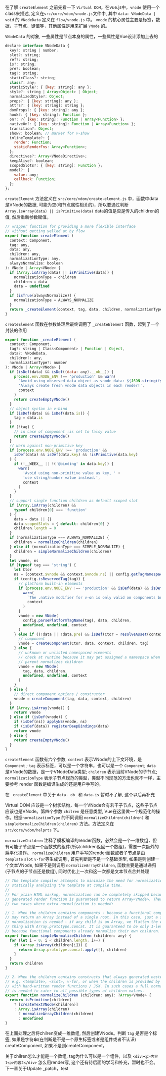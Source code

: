 在了解 `createElement` 之前先看一下 `Virtual DOM`。在vue.js中，`vnode` 使用一个class来描述, 定义在`src/core/vdom/vnode.js`文件中, 其中 `data: VNodeData | void` 的 `VNodeData` 定义在 `flow/vnode.js` 中。 `vnode` 的核心属性主要是标签，数据，子节点，键值等，其他属性是用来扩展 `VNode` 的。

`VNodeData` 的对象, 一些属性是节点本身的属性，一些属性是Vue设计添加上去的
```javascript
declare interface VNodeData {
  key?: string | number;
  slot?: string;
  ref?: string;
  is?: string;
  pre?: boolean;
  tag?: string;
  staticClass?: string;
  class?: any;
  staticStyle?: { [key: string]: any };
  style?: string | Array<Object> | Object;
  normalizedStyle?: Object;
  props?: { [key: string]: any };
  attrs?: { [key: string]: string };
  domProps?: { [key: string]: any };
  hook?: { [key: string]: Function };
  on?: ?{ [key: string]: Function | Array<Function> };
  nativeOn?: { [key: string]: Function | Array<Function> };
  transition?: Object;
  show?: boolean; // marker for v-show
  inlineTemplate?: {
    render: Function;
    staticRenderFns: Array<Function>;
  };
  directives?: Array<VNodeDirective>;
  keepAlive?: boolean;
  scopedSlots?: { [key: string]: Function };
  model?: {
    value: any;
    callback: Function;
  };
};
```

`createElement` 方法定义在 `src/core/vdom/create-element.js` 中，函数中data是VNode的数据, 可能为空(和节点属性相关的)，所以要通过判断 `Array.isArray(data) || isPrimitive(data)` data的值是否是传入的children的值, 然后重新参数赋值。
```javascript
// wrapper function for providing a more flexible interface
// without getting yelled at by flow
export function createElement (
  context: Component,
  tag: any,
  data: any,
  children: any,
  normalizationType: any,
  alwaysNormalize: boolean
): VNode | Array<VNode> {
  if (Array.isArray(data) || isPrimitive(data)) {
    normalizationType = children
    children = data
    data = undefined
  }
  if (isTrue(alwaysNormalize)) {
    normalizationType = ALWAYS_NORMALIZE
  }
  return _createElement(context, tag, data, children, normalizationType)
}
```

`createElement` 函数在参数处理后最终调用了 `_createElement` 函数，起到了一个封装的作用
```javascript
export function _createElement (
  context: Component,
  tag?: string | Class<Component> | Function | Object,
  data?: VNodeData,
  children?: any,
  normalizationType?: number
): VNode | Array<VNode> {
  if (isDef(data) && isDef((data: any).__ob__)) {
    process.env.NODE_ENV !== 'production' && warn(
      `Avoid using observed data object as vnode data: ${JSON.stringify(data)}\n` +
      'Always create fresh vnode data objects in each render!',
      context
    )
    return createEmptyVNode()
  }
  // object syntax in v-bind
  if (isDef(data) && isDef(data.is)) {
    tag = data.is
  }
  if (!tag) {
    // in case of component :is set to falsy value
    return createEmptyVNode()
  }
  // warn against non-primitive key
  if (process.env.NODE_ENV !== 'production' &&
    isDef(data) && isDef(data.key) && !isPrimitive(data.key)
  ) {
    if (!__WEEX__ || !('@binding' in data.key)) {
      warn(
        'Avoid using non-primitive value as key, ' +
        'use string/number value instead.',
        context
      )
    }
  }
  // support single function children as default scoped slot
  if (Array.isArray(children) &&
    typeof children[0] === 'function'
  ) {
    data = data || {}
    data.scopedSlots = { default: children[0] }
    children.length = 0
  }
  if (normalizationType === ALWAYS_NORMALIZE) {
    children = normalizeChildren(children)
  } else if (normalizationType === SIMPLE_NORMALIZE) {
    children = simpleNormalizeChildren(children)
  }
  let vnode, ns
  if (typeof tag === 'string') {
    let Ctor
    ns = (context.$vnode && context.$vnode.ns) || config.getTagNamespace(tag)
    if (config.isReservedTag(tag)) {
      // platform built-in elements
      if (process.env.NODE_ENV !== 'production' && isDef(data) && isDef(data.nativeOn)) {
        warn(
          `The .native modifier for v-on is only valid on components but it was used on <${tag}>.`,
          context
        )
      }
      vnode = new VNode(
        config.parsePlatformTagName(tag), data, children,
        undefined, undefined, context
      )
    } else if ((!data || !data.pre) && isDef(Ctor = resolveAsset(context.$options, 'components', tag))) {
      // component
      vnode = createComponent(Ctor, data, context, children, tag)
    } else {
      // unknown or unlisted namespaced elements
      // check at runtime because it may get assigned a namespace when its
      // parent normalizes children
      vnode = new VNode(
        tag, data, children,
        undefined, undefined, context
      )
    }
  } else {
    // direct component options / constructor
    vnode = createComponent(tag, data, context, children)
  }
  if (Array.isArray(vnode)) {
    return vnode
  } else if (isDef(vnode)) {
    if (isDef(ns)) applyNS(vnode, ns)
    if (isDef(data)) registerDeepBindings(data)
    return vnode
  } else {
    return createEmptyVNode()
  }
}
```

`createElement` 函数有六个参数, `context` 表示VNode的上下文环境，是 `Component` ; `tag` 表示标签，可以是一个字符串，也可以是一个 `Component`; `data` 是VNode的数据，是一个VNodeData类型; `children` 表示当前VNode的子节点; `normalizationType` 表示子节点规范的类型，类型不同规范的方法也就不一样，主要参考 render 函数是编译生成的还是用户手写的。

在 `_createElement` 中关于 `data._ob_` 和 `data.is` 暂时不了解, 这个以后再补充

Virtual DOM 应该是一个树状结构，每一个VNode会有若干子节点，这些子节点应该也是VNode。第四个参数 `chilren` 是任意类型, Vue在这里做一个规范化的操作。根据`normalizationType` 的不同调用 `normalizeChildren(children)` 和 `simpleNormalizeChildren(children)` 方法。方法定义在 `src/core/vdom/helprts` 下。

`normalizeChildren` 注释了模板编译的render函数，必然会是一个一维数组，但有可能子节点是一个函数式的组件(所以children返回一个数组)，需要一次额外的扁平化操作。
`normalizeChildren` 用户手写的render函数或者子节点是由 `template` `slot` `v-for`等生成调用 , 首先判断是不是一个基础类型, 如果是则创建一个文本VNode, 如果不是则调用 `normalizeArrayChildren`, 函数主要是通过递归(子节点的子节点还是数组), 同时优化上一次和这一次都是文本节点合并处理

```javascript
// The template compiler attempts to minimize the need for normalization by
// statically analyzing the template at compile time.
//
// For plain HTML markup, normalization can be completely skipped because the
// generated render function is guaranteed to return Array<VNode>. There are
// two cases where extra normalization is needed:

// 1. When the children contains components - because a functional component
// may return an Array instead of a single root. In this case, just a simple
// normalization is needed - if any child is an Array, we flatten the whole
// thing with Array.prototype.concat. It is guaranteed to be only 1-level deep
// because functional components already normalize their own children.
export function simpleNormalizeChildren (children: any) {
  for (let i = 0; i < children.length; i++) {
    if (Array.isArray(children[i])) {
      return Array.prototype.concat.apply([], children)
    }
  }
  return children
}

// 2. When the children contains constructs that always generated nested Arrays,
// e.g. <template>, <slot>, v-for, or when the children is provided by user
// with hand-written render functions / JSX. In such cases a full normalization
// is needed to cater to all possible types of children values.
export function normalizeChildren (children: any): ?Array<VNode> {
  return isPrimitive(children)
    ? [createTextVNode(children)]
    : Array.isArray(children)
      ? normalizeArrayChildren(children)
      : undefined
}
```

在上面处理之后将chilren变成一维数组, 然后创建VNode。判断 `tag` 是否是个标签, 如果是字符串(在判断是不是一个原生标签或者是组件或者不认识) createComponent,  如果不是则createComponent。

关于chilren怎么才能是一个数组, tag为什么可以是一个组件，以及 `<div><p>内容1<p>内容2</div>` 怎么用render写, 这个还有待后面的学习和补充，暂时也不会。
下一章关于Update _patch，test